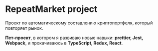 # RepeatMarket project

Проект по автоматическому составлению криптопортфеля, который повторяет рынок.

**Пет-проект**, в котором я развиваю новые навыки: **prettier, Jest, Webpack**, и прокачиваюсь в **TypeScript, Redux, React**.
